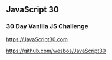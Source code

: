 ## JavaScript 30
### 30 Day Vanilla JS Challenge

https://JavaScript30.com 

https://github.com/wesbos/JavaScript30
